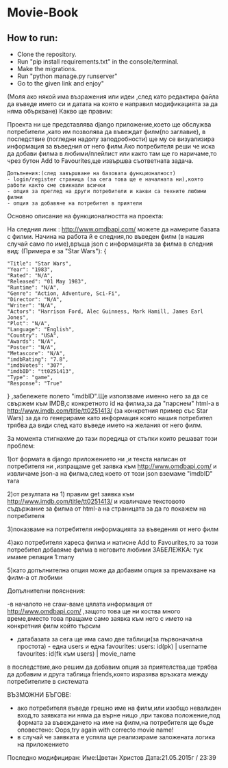 # Movie-Book

## How to run:

- Clone the repository.
- Run "pip install requirements.txt" in the console/terminal.
- Make the migrations.
- Run "python manage.py runserver"
- Go to the given link and enjoy"

(Моля ако някой има възражения или идеи ,след като редактира файла да въведе името си и датата на която е направил модификацията за да няма
объркване)
Какво ще правим:

Проекта ни ще представлява django приложение,което ще обслужва потребители ,като им позволява да въвеждат филм(по заглавие),
в последствие (погледни надолу заподробности) ще му се визуализира информация за въведния от него филм.Ако потребителя реши че иска да добави филма в
любими/плейлист или както там ще го наричаме,то чрез бутон Add to Favourites,ще извършва съответната задача.

	Допълнения:(след завършване на базовата функционалност)
	- login/register страница (за сега това ще е началната ни),която работи както сме свикнали всички
	- опция за преглед на други потребители и какви са техните любими филми
	- опция за добавяне на потребител в приятели

Основно описание на функционалността на проекта:

На следния линк : http://www.omdbapi.com/ можете да намерите базата с филми.
Начина на работа й е следния,по въведен филм (в нашия случай само по име),връща json с информацията за филма в следния вид:
(Примера е за "Star Wars"):
{

    "Title": "Star Wars",
    "Year": "1983",
    "Rated": "N/A",
    "Released": "01 May 1983",
    "Runtime": "N/A",
    "Genre": "Action, Adventure, Sci-Fi",
    "Director": "N/A",
    "Writer": "N/A",
    "Actors": "Harrison Ford, Alec Guinness, Mark Hamill, James Earl Jones",
    "Plot": "N/A",
    "Language": "English",
    "Country": "USA",
    "Awards": "N/A",
    "Poster": "N/A",
    "Metascore": "N/A",
    "imdbRating": "7.8",
    "imdbVotes": "307",
    "imdbID": "tt0251413",
    "Type": "game",
    "Response": "True"

} ,забележете полето "imdbID".Ще използваме именно него за да се свържем към IMDB,с конкретното id на филма,за да "парснем" html-а
в http://www.imdb.com/title/tt0251413/ (за конкретния пример със Star Wars) за да го генерираме като информация която нашия потребител трябва да види
след като въведе името на желания от него филм.

За момента стигнахме до тази поредица от стъпки които решават този проблем:

1)от формата в django приложението ни ,и текста написан от потребителя ни ,изпращаме get заявка към http://www.omdbapi.com/ и извличаме
json-а на филма,след което от този json вземаме "imdbID" тага

2)от резултата на 1) правим get заявка към http://www.imdb.com/title/tt0251413/ и извличаме текстовото съдържание за филма от html-а на страницата
за да го покажем на потребителя

3)показваме на потребителя информацията за въведения от него филм

4)ако потребителя хареса филма и натисне Add to Favourites,то за този потребител добавяме филма в неговите любими
	ЗАБЕЛЕЖКА: тук имаме релация 1:many

5)като допълнителна опция може да добавим опция за премахване на филм-а от любими

Допълнителни пояснения:

-в началото не craw-ваме цялата информация от http://www.omdbapi.com/ ,защото това ще ни коства много време,вместо това пращаме само заявка към него
с името на конкретния филм който търсим

- датабазата за сега ще има само две таблици(за първоначална простота) - една users и една favourites:
	users:  id(pk)   | username
	favourites:	id(fk към users) |  movie_name

в последствие,ако решим да добавим опция за приятелства,ще трябва да добавим и друга таблица friends,която изразява връзката между потребителите в системата


ВЪЗМОЖНИ БЪГОВЕ:

- ако потребителя въведе грешно име на филм,или изобщо невалиден вход,то заявката ни няма да върне нищо
 ,при такова положение,под формата за въвеждането на име на филм,на потребителя ще бъде оповестено:
	Oops,try again with correcto movie name!
- в случай че заявката е успяла ще реализираме заложената логика на приложението

Последно модифициран:
Име:Цветан Христов
Дата:21.05.2015г / 23:39
